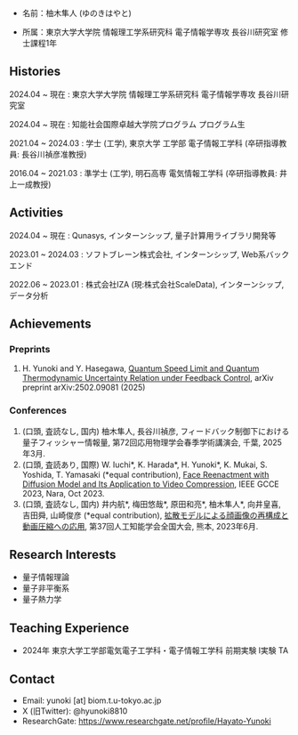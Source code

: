 
- 名前：柚木隼人 (ゆのきはやと)

- 所属：東京大学大学院 情報理工学系研究科 電子情報学専攻 長谷川研究室 修士課程1年

## Histories
2024.04 ~ 現在 : 東京大学大学院 情報理工学系研究科 電子情報学専攻 長谷川研究室

2024.04 ~ 現在 : 知能社会国際卓越大学院プログラム プログラム生

2021.04 ~ 2024.03 : 学士 (工学), 東京大学 工学部 電子情報工学科 (卒研指導教員: 長谷川禎彦准教授)

2016.04 ~ 2021.03 : 準学士 (工学), 明石高専 電気情報工学科 (卒研指導教員: 井上一成教授)

## Activities
2024.04 ~ 現在 : Qunasys, インターンシップ, 量子計算用ライブラリ開発等

2023.01 ~ 2024.03 : ソフトブレーン株式会社, インターンシップ, Web系バックエンド

2022.06 ~ 2023.01 : 株式会社IZA (現:株式会社ScaleData), インターンシップ, データ分析

## Achievements

### Preprints
1. H. Yunoki and Y. Hasegawa, [Quantum Speed Limit and Quantum Thermodynamic Uncertainty Relation under Feedback Control](https://arxiv.org/abs/2502.09081), arXiv preprint arXiv:2502.09081 (2025)

### Conferences
1. (口頭, 査読なし, 国内) 柚木隼人, 長谷川禎彦, フィードバック制御下における量子フィッシャー情報量, 第72回応用物理学会春季学術講演会, 千葉, 2025年3月.
2. (口頭, 査読あり, 国際) W. Iuchi\*, K. Harada\*, H. Yunoki\*, K. Mukai, S. Yoshida, T. Yamasaki (*equal contribution), [Face Reenactment with Diffusion Model and Its Application to Video Compression](https://ieeexplore.ieee.org/document/10315329), IEEE GCCE 2023, Nara, Oct 2023.
3. (口頭, 査読なし, 国内) 井内航\*, 梅田悠哉\*, 原田和亮\*, 柚木隼人\*, 向井皇喜, 吉田舜, 山崎俊彦 (*equal contribution), [拡散モデルによる顔画像の再構成と動画圧縮への応用](https://www.jstage.jst.go.jp/article/pjsai/JSAI2023/0/JSAI2023_3D5GS203/_article/-char/ja/), 第37回人工知能学会全国大会, 熊本, 2023年6月.

## Research Interests
- 量子情報理論
- 量子非平衡系
- 量子熱力学

## Teaching Experience
- 2024年 東京大学工学部電気電子工学科・電子情報工学科 前期実験 I実験 TA

## Contact
- Email:  yunoki [at] biom.t.u-tokyo.ac.jp
- X (旧Twitter): @hyunoki8810
- ResearchGate: https://www.researchgate.net/profile/Hayato-Yunoki